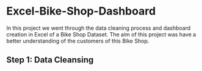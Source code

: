 # Excel-Bike-Shop-Dashboard

In this project we went through the data cleaning process and dashboard creation in Excel of a Bike Shop Dataset. The aim of this project was have a better understanding of the customers of this Bike Shop. 

## Step 1: Data Cleansing 

